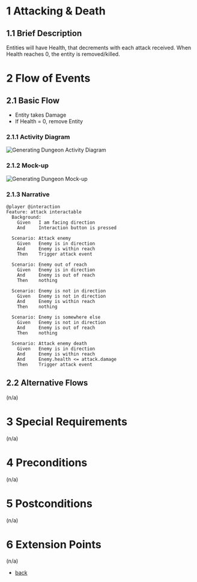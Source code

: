 # 1 Attacking & Death

## 1.1 Brief Description
Entities will have Health, that decrements with each attack received. When Health reaches 0, the entity is removed/killed.

# 2 Flow of Events
## 2.1 Basic Flow
- Entity takes Damage
- If Health = 0, remove Entity

### 2.1.1 Activity Diagram
![Generating Dungeon Activity Diagram](https://albgei.github.io/gamedevs/UCs/UC7%20Activity%20Diagram.png)

### 2.1.2 Mock-up
![Generating Dungeon Mock-up](https://albgei.github.io/gamedevs/UCs/UC7%20Mark-up.jpg)

### 2.1.3 Narrative
```gherkin
@player @interaction
Feature: attack interactable
  Background:
    Given   I am facing direction
    And     Interaction button is pressed

  Scenario: Attack enemy
    Given   Enemy is in direction
    And     Enemy is within reach
    Then    Trigger attack event

  Scenario: Enemy out of reach
    Given   Enemy is in direction
    And     Enemy is out of reach
    Then    nothing

  Scenario: Enemy is not in direction
    Given   Enemy is not in direction
    And     Enemy is within reach
    Then    nothing

  Scenario: Enemy is somewhere else
    Given   Enemy is not in direction
    And     Enemy is out of reach
    Then    nothing
    
  Scenario: Attack enemy death
    Given   Enemy is in direction
    And     Enemy is within reach
    And     Enemy.health <= attack.damage 
    Then    Trigger attack event

```

## 2.2 Alternative Flows
(n/a)

# 3 Special Requirements
(n/a)

# 4 Preconditions
(n/a)

# 5 Postconditions
(n/a)
 
# 6 Extension Points
(n/a)

- [back](https://albgei.github.io/gamedevs/blog-2021-10-28)




<script src="https://utteranc.es/client.js"
        repo="albgei/gamedevs"
        issue-term="pathname"
        label="commentary_"
        theme="github-dark"
        crossorigin="anonymous"
        async>
